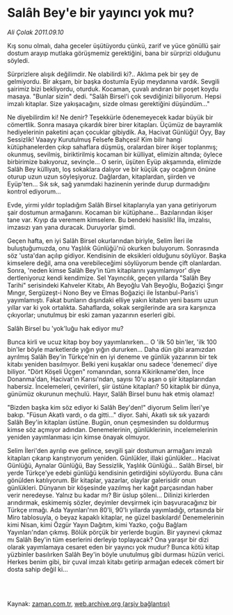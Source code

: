 # Salâh Bey'e bir yayıncı yok mu?

*Ali Çolak 2011.09.10*

<td class="columnist-detail">
<p>Kış sonu olmalı, daha geceler üşütüyordu çünkü, zarif ve yüce gönüllü şair dostum arayıp mutlaka görüşmemiz gerektiğini, bana bir sürprizi olduğunu söyledi.</p>
<p>
<div id="haberMetinDiv">
<p>Sürprizlere alışık değilimdir. Ne olabilirdi ki?.. Aklıma pek bir şey de gelmiyordu. Bir akşam, bir başka dostumla Eyüp meydanına vardık. Sevgili şairimiz bizi bekliyordu, oturduk. Kocaman, çuvalı andıran bir poşet koydu masaya. "Bunlar sizin" dedi. "Salâh Birsel'i çok sevdiğinizi biliyorum. Hepsi imzalı kitaplar. Size yakışacağını, sizde olması gerektiğini düşündüm..."
<p> Ne diyebilirdim ki! Ne denir? Teşekkürle ödenemeyecek kadar büyük bir cömertlik. Sonra masaya çıkardık birer birer kitapları. Üçümüz de bayramlık hediyelerinin paketini açan çocuklar gibiydik. Aa, Hacivat Günlüğü! Oyy, Bay Sessizlik! Vaaayy Kurutulmuş Felsefe Bahçesi! Kim bilir hangi kütüphanelerden çıkıp sahaflara düşmüş, oralardan birer ikişer toplanmış; okunmuş, sevilmiş, biriktirilmiş kocaman bir külliyat, elimizin altında; öylece birbirimize bakıyoruz, sevinçle... O serin, üşüten Eyüp akşamında, elimizde Salâh Bey külliyatı, loş sokaklara dalıyor ve bir küçük çay ocağının önüne oturup uzun uzun söyleşiyoruz. Dağlardan, kitaplardan, şiirden ve Eyüp'ten... Sık sık, sağ yanımdaki hazinenin yerinde durup durmadığını kontrol ediyorum...
<p> Evde, yirmi yıldır topladığım Salâh Birsel kitaplarıyla yan yana getiriyorum şair dostumun armağanını. Kocaman bir kütüphane... Bazılarından ikişer tane var. Kıyıp da veremem kimselere. Bu bendeki hasislik! İlla, imzalısı, imzasızı yan yana duracak. Duruyorlar şimdi.
<p> Geçen hafta, en iyi Salâh Birsel okurlarından biriyle, Selim İleri ile buluştuğumuzda, onu Yaşlılık Günlüğü'nü okurken buluyorum. Sonrasında söz 'usta'dan açılıp gidiyor. Kendisinin de eksikleri olduğunu söylüyor. Başka kimselere değil, ama ona verebileceğimi söylüyorum bende çift olanlardan. Sonra, 'neden kimse Salâh Bey'in tüm kitaplarını yayımlamıyor' diye dertleniyoruz kendi kendimize. Sel Yayıncılık, geçen yıllarda "Salâh Bey Tarihi" serisindeki Kahveler Kitabı, Ah Beyoğlu Vah Beyoğlu, Boğaziçi Şıngır Mıngır, Sergüzeşt-i Nono Bey ve Elmas Boğaziçi ile İstanbul-Paris'i yayımlamıştı. Fakat bunların dışındaki elliye yakın kitabın yeni basımı uzun yıllar var ki yok ortalıkta. Sahaflarda, sokak sergilerinde ara sıra karşınıza çıkıyorlar; unutulmuş bir eski zaman yazarının eserleri gibi. 
<p> Salâh Birsel bu 'yok'luğu hak ediyor mu?
<p> Bunca kirli ve ucuz kitap boy boy yayımlanırken... O 'ilk 50 bin'ler, 'ilk 100 bin'ler böyle marketlerde yığın yığın dururken... Daha dün gibi aramızdan ayrılmış Salâh Bey'in Türkçe'nin en iyi deneme ve günlük yazarının bir tek kitabı yeniden basılmıyor. Belki yeni kuşaklar onu sadece 'denemeci' diye biliyor. "Dört Köşeli Üçgen" romanından, sonra Kikirikname'den, İnce Donanma'dan, Hacivat'ın Karısı'ndan, sayısı 10'u aşan o şiir kitaplarından habersiz. İncelemeleri, çevirileri, şiir üstüne kitapları? 50 kitaplık bir dünya, günümüz okurunun meçhulü. Hayır, Salâh Birsel bunu hak etmiş olamaz!
<p> "Bizden başka kim söz ediyor ki Salâh Bey'den!" diyorum Selim İleri'ye bakıp. "Füsun Akatlı vardı, o da gitti..." diyor. Sahi, Akatlı sık sık yazardı Salâh Bey'in kitapları üstüne. Bugün, onun çeşmesinden su doldurmuş kimse söz açmıyor adından. Denemelerinin, günlüklerinin, incelemelerinin yeniden yayımlanması için kimse önayak olmuyor.
<p> Selim İleri'den ayrılıp eve gelince, sevgili şair dostumun armağanı imzalı kitapları çıkarıp karıştırıyorum yeniden. Günlükler, illaki günlükler... Hacivat Günlüğü, Aynalar Günlüğü, Bay Sessizlik, Yaşlılık Günlüğü... Salâh Birsel, bir yerde Türkçe'ye edebi günlüğü kendisinin getirdiğini söylüyordu. Buna cânı gönülden katılıyorum. Bir kitaplar, yazarlar, olaylar galerisidir onun günlükleri. Dünyanın bir köşesinde yazılmış her kağıt parçasından haber verir neredeyse. Yalnız bu kadar mı? Bir üslup şöleni... Dilinizi kirlerden arındırmak, eskimemiş sözler, deyimler devşirmek için başvuracağınız bir Türkçe ırmağı. Ada Yayınları'nın 80'li, 90'lı yıllarda yayımladığı, ortasında bir Miro tablosuyla, o beyaz kapaklı kitaplar, ne güzel baskılardı! Denemelerinin kimi Nisan, kimi Özgür Yayın Dağıtım, kimi Yazko, çoğu Bağlam Yayınları'ndan çıkmış. Bölük pörçük bir yerlerde bugün. Bir yayınevi çıkmaz mı Salâh Bey'in tüm eserlerini derleyip toplayacak? Ona yaraşır bir dizi olarak yayımlamaya cesaret eden bir yayıncı yok mudur? Bunca kötü kitap yüzbinler basılırken Salâh Bey'in böyle unutulmuş gibi durması hüzün verici. Herkes benim gibi, bir çuval imzalı kitabı getirip armağan edecek cömert bir dosta sahip değil ki... </p></p></p></p></p></p></p></p></div>
</p>


<p><br>
		 </br></p></td>

Kaynak: [zaman.com.tr](http://zaman.com.tr/yazar.do?yazino=1178243), [web.archive.org (arşiv bağlantısı)](http://web.archive.org/web/20111213101357/http://zaman.com.tr/yazar.do?yazino=1178243)
